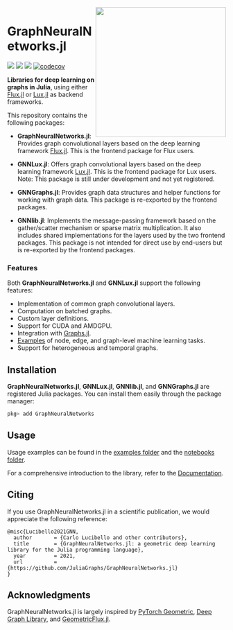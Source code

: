 <img align="right" width="300px" src="https://raw.githubusercontent.com/JuliaGraphs/GraphNeuralNetworks.jl/master/GraphNeuralNetworks/docs/src/assets/logo.svg">


# GraphNeuralNetworks.jl

[![](https://img.shields.io/badge/docs-Flux-blue.svg)](https://juliagraphs.org/GraphNeuralNetworks.jl/)
[![](https://img.shields.io/badge/docs-Lux-blue.svg)](https://juliagraphs.org/GraphNeuralNetworks.jl/docs/GNNLux.jl/)
![](https://github.com/JuliaGraphs/GraphNeuralNetworks.jl/actions/workflows/ci.yml/badge.svg)
[![codecov](https://codecov.io/gh/JuliaGraphs/GraphNeuralNetworks.jl/branch/master/graph/badge.svg)](https://codecov.io/gh/JuliaGraphs/GraphNeuralNetworks.jl)


**Libraries for deep learning on graphs in Julia**, using either [Flux.jl](https://fluxml.ai/Flux.jl/stable/) or [Lux.jl](https://lux.csail.mit.edu/stable/) as backend frameworks.

This repository contains the following packages:

- **GraphNeuralNetworks.jl**: Provides graph convolutional layers based on the deep learning framework [Flux.jl](https://fluxml.ai/Flux.jl/stable/). This is the frontend package for Flux users.

- **GNNLux.jl**: Offers graph convolutional layers based on the deep learning framework [Lux.jl](https://lux.csail.mit.edu/stable/). This is the frontend package for Lux users. Note: This package is still under development and not yet registered.

- **GNNGraphs.jl**: Provides graph data structures and helper functions for working with graph data. This package is re-exported by the frontend packages.

- **GNNlib.jl**: Implements the message-passing framework based on the gather/scatter mechanism or sparse matrix multiplication. It also includes shared implementations for the layers used by the two frontend packages. This package is not intended for direct use by end-users but is re-exported by the frontend packages.

### Features

Both **GraphNeuralNetworks.jl** and **GNNLux.jl** support the following features:

- Implementation of common graph convolutional layers.
- Computation on batched graphs.
- Custom layer definitions.
- Support for CUDA and AMDGPU.
- Integration with [Graphs.jl](https://github.com/JuliaGraphs/Graphs.jl).
- [Examples](https://github.com/JuliaGraphs/GraphNeuralNetworks.jl/tree/master/GraphNeuralNetworks/examples) of node, edge, and graph-level machine learning tasks.
- Support for heterogeneous and temporal graphs.

## Installation

**GraphNeuralNetworks.jl**, **GNNLux.jl**, **GNNlib.jl**, and **GNNGraphs.jl** are registered Julia packages. You can install them easily through the package manager:

```julia
pkg> add GraphNeuralNetworks
```


## Usage

Usage examples can be found in the [examples folder](https://github.com/JuliaGraphs/GraphNeuralNetworks.jl/tree/master/GraphNeuralNetworks/examples) and the [notebooks folder](https://github.com/JuliaGraphs/GraphNeuralNetworks.jl/tree/master/GraphNeuralNetworks/notebooks). 

For a comprehensive introduction to the library, refer to the [Documentation](https://juliagraphs.org/GraphNeuralNetworks.jl/).

## Citing

If you use GraphNeuralNetworks.jl in a scientific publication, we would appreciate the following reference:

```
@misc{Lucibello2021GNN,
  author       = {Carlo Lucibello and other contributors},
  title        = {GraphNeuralNetworks.jl: a geometric deep learning library for the Julia programming language},
  year         = 2021,
  url          = {https://github.com/JuliaGraphs/GraphNeuralNetworks.jl}
}
```

## Acknowledgments

GraphNeuralNetworks.jl is largely inspired by [PyTorch Geometric](https://pytorch-geometric.readthedocs.io/en/latest/), [Deep Graph Library](https://docs.dgl.ai/),
and [GeometricFlux.jl](https://fluxml.ai/GeometricFlux.jl/stable/).


